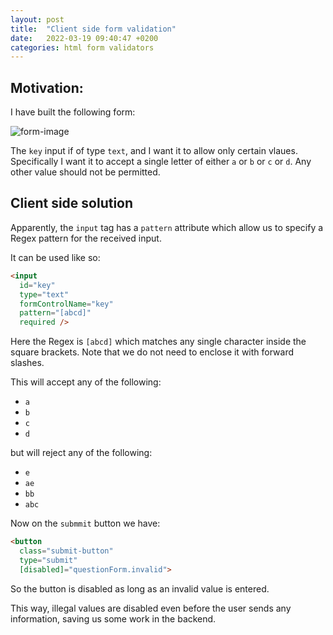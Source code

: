 ```yaml
---
layout: post
title:  "Client side form validation"
date:   2022-03-19 09:40:47 +0200
categories: html form validators
---
```

## Motivation:
       
I have built the following form:

<img src="{{ site.baseurl }}/assets/images/form-validator.png" alt="form-image">


The `key` input if of type `text`, and I want it to allow only certain vlaues.
Specifically I want it to accept a single letter of either `a` or `b` or `c` or `d`. Any other value should not be permitted.


## Client side solution

Apparently, the `input` tag has a `pattern` attribute which allow us to specify a Regex pattern for the received input.

It can be used like so: 

```html
<input 
  id="key"
  type="text"
  formControlName="key"
  pattern="[abcd]"
  required /> 
```

Here the Regex is `[abcd]` which matches any single character inside the square brackets. Note that we do not need to enclose
it with forward slashes.

This will accept any of the following:
*	`a`
*	`b`
*	`c`
*	`d` 

but will reject any of the following:
* `e`
* `ae`
* `bb`
* `abc`


Now on the `submmit` button we have:


```html
<button 
  class="submit-button"
  type="submit"
  [disabled]="questionForm.invalid">
``` 

So the button is disabled as long as an invalid value is entered.


This way, illegal values are disabled even before the user sends any information, saving us some work in the backend.
